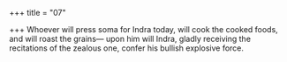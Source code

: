+++
title = "07"

+++
Whoever will press soma for Indra today, will cook the cooked foods,  and will roast the grains—
upon him will Indra, gladly receiving the recitations of the zealous one,  confer his bullish explosive force.